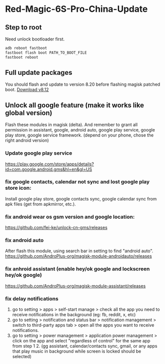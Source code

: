 # Red-Magic-6S-Pro-China-Update

## Step to root

Need unlock bootloader first.

```sh
adb reboot fastboot
fastboot flash boot PATH_TO_BOOT_FILE
fastboot reboot
```

## Full update packages

You should flash and update to version 8.20 before flashing magisk patched boot.
[Download v8.12](http://romdownload.nubia.com/%E7%BA%A2%E9%AD%946S%20Pro/V8.12/NX669S-update.zip)

## Unlock all google feature (make it works like global version)

Flash these modules in magisk (delta). And remember to grant all permission in assistant, google, android auto, google play service, google play store, google service framework. (depend on your phone, chose the right android version)

### Update google play service

https://play.google.com/store/apps/details?id=com.google.android.gms&hl=en&gl=US

### fix google contacts, calendar not sync and lost google play store icon:

Install google play store, google contacts sync, google calendar sync from apk files (get from apkmirror,  etc.).

### fix android wear os gsm version and google location:

https://github.com/fei-ke/unlock-cn-gms/releases

### fix android auto

After flash this module, using search bar in setting to find "android auto". 
https://github.com/AndroPlus-org/magisk-module-androidauto/releases

### fix anhroid assistant (enable hey/ok google and lockscreen hey/ok google)

https://github.com/AndroPlus-org/magisk-module-assistant/releases

### fix delay notifications

1. go to setting > apps > self-start manage > check all the app you need to receive notifications in the background (eg: fb, reddit, x, etc)
2. go to setting > notification and status bar > notification management > switch to third-party apps tab > open all the apps you want to receive notifications.
3. go to setting > power management > application power management > click on the app and select "regardless of control" for the same app from step 1 2. (gg assistant, calendar/contacts sync, 
gmail, or any apps that play music in background while screen is locked should be selected)
